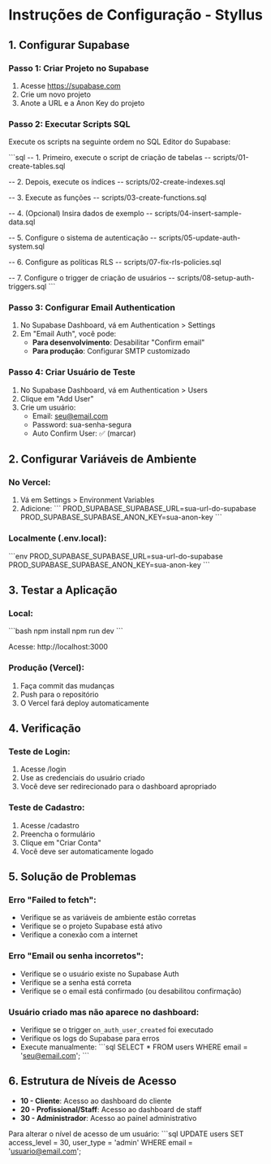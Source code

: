 # Instruções de Configuração - Styllus

## 1. Configurar Supabase

### Passo 1: Criar Projeto no Supabase
1. Acesse https://supabase.com
2. Crie um novo projeto
3. Anote a URL e a Anon Key do projeto

### Passo 2: Executar Scripts SQL
Execute os scripts na seguinte ordem no SQL Editor do Supabase:

\`\`\`sql
-- 1. Primeiro, execute o script de criação de tabelas
-- scripts/01-create-tables.sql

-- 2. Depois, execute os índices
-- scripts/02-create-indexes.sql

-- 3. Execute as funções
-- scripts/03-create-functions.sql

-- 4. (Opcional) Insira dados de exemplo
-- scripts/04-insert-sample-data.sql

-- 5. Configure o sistema de autenticação
-- scripts/05-update-auth-system.sql

-- 6. Configure as políticas RLS
-- scripts/07-fix-rls-policies.sql

-- 7. Configure o trigger de criação de usuários
-- scripts/08-setup-auth-triggers.sql
\`\`\`

### Passo 3: Configurar Email Authentication
1. No Supabase Dashboard, vá em Authentication > Settings
2. Em "Email Auth", você pode:
   - **Para desenvolvimento**: Desabilitar "Confirm email"
   - **Para produção**: Configurar SMTP customizado

### Passo 4: Criar Usuário de Teste
1. No Supabase Dashboard, vá em Authentication > Users
2. Clique em "Add User"
3. Crie um usuário:
   - Email: seu@email.com
   - Password: sua-senha-segura
   - Auto Confirm User: ✅ (marcar)

## 2. Configurar Variáveis de Ambiente

### No Vercel:
1. Vá em Settings > Environment Variables
2. Adicione:
   \`\`\`
   PROD_SUPABASE_SUPABASE_URL=sua-url-do-supabase
   PROD_SUPABASE_SUPABASE_ANON_KEY=sua-anon-key
   \`\`\`

### Localmente (.env.local):
\`\`\`env
PROD_SUPABASE_SUPABASE_URL=sua-url-do-supabase
PROD_SUPABASE_SUPABASE_ANON_KEY=sua-anon-key
\`\`\`

## 3. Testar a Aplicação

### Local:
\`\`\`bash
npm install
npm run dev
\`\`\`

Acesse: http://localhost:3000

### Produção (Vercel):
1. Faça commit das mudanças
2. Push para o repositório
3. O Vercel fará deploy automaticamente

## 4. Verificação

### Teste de Login:
1. Acesse /login
2. Use as credenciais do usuário criado
3. Você deve ser redirecionado para o dashboard apropriado

### Teste de Cadastro:
1. Acesse /cadastro
2. Preencha o formulário
3. Clique em "Criar Conta"
4. Você deve ser automaticamente logado

## 5. Solução de Problemas

### Erro "Failed to fetch":
- Verifique se as variáveis de ambiente estão corretas
- Verifique se o projeto Supabase está ativo
- Verifique a conexão com a internet

### Erro "Email ou senha incorretos":
- Verifique se o usuário existe no Supabase Auth
- Verifique se a senha está correta
- Verifique se o email está confirmado (ou desabilitou confirmação)

### Usuário criado mas não aparece no dashboard:
- Verifique se o trigger `on_auth_user_created` foi executado
- Verifique os logs do Supabase para erros
- Execute manualmente:
  \`\`\`sql
  SELECT * FROM users WHERE email = 'seu@email.com';
  \`\`\`

## 6. Estrutura de Níveis de Acesso

- **10 - Cliente**: Acesso ao dashboard do cliente
- **20 - Profissional/Staff**: Acesso ao dashboard de staff
- **30 - Administrador**: Acesso ao painel administrativo

Para alterar o nível de acesso de um usuário:
\`\`\`sql
UPDATE users 
SET access_level = 30, user_type = 'admin' 
WHERE email = 'usuario@email.com';
